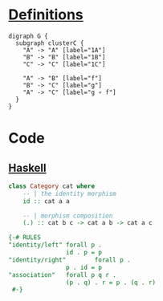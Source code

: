 # [Definitions](https://en.m.wikipedia.org/wiki/Category_(mathematics))


```graphviz
digraph G {
  subgraph clusterC {
    "A" -> "A" [label="1A"]
    "B" -> "B" [label="1B"]
    "C" -> "C" [label="1C"]
    
    "A" -> "B" [label="f"]
    "B" -> "C" [label="g"]
    "A" -> "C" [label="g ∘ f"]
  }
}
```

# Code

## [Haskell](http://hackage.haskell.org/package/base-4.12.0.0/docs/src/Control.Category.html#Category)

```haskell
class Category cat where
    -- | the identity morphism
    id :: cat a a

    -- | morphism composition
    (.) :: cat b c -> cat a b -> cat a c

{-# RULES
"identity/left" forall p .
                id . p = p
"identity/right"        forall p .
                p . id = p
"association"   forall p q r .
                (p . q) . r = p . (q . r)
 #-}
```